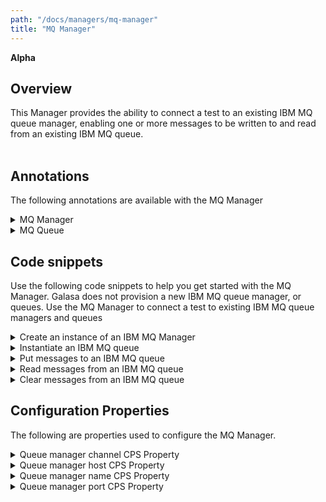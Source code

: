 ```yaml
---
path: "/docs/managers/mq-manager"
title: "MQ Manager"
---
```


**Alpha**

## Overview
This Manager provides the ability to connect a test to an existing IBM MQ queue manager, enabling one or more messages to be written to and read from an existing IBM MQ queue. <br><br> 


## Annotations

The following annotations are available with the MQ Manager
<details>
<summary>MQ Manager</summary>

| Annotation: |MQ Manager |
| --------------------------------------- | :------------------------------------- |
| Name: | @QueueManager |
| Description: | The <code>@QueueManager</code> annotation represents the name of the IBM MQ queue manager |
| Attribute: `name` |  The name of the IBM MQ queue manager |
| Attribute: `host` |  The host name of the system on which the IBM MQ queue manager is running |
| Attribute: `port` |  The port number to connect to the IBM MQ queue manager |
| Attribute: `channel` |  The name of the channel used to move messages  |
| Attribute: `manager` |  The Galasa implementation of the IBM MQ queue manager |
| Syntax: | @QueueManager<br> public IMessageQueueManager qmgr;<br> |
| Notes: | The <code>IMessageQueueManager</code> interface enables connection to the IBM MQ queue manager.  |
</details>

<details>
<summary>MQ Queue</summary>

| Annotation: |MQ Queue |
| --------------------------------------- | :------------------------------------- |
| Name: | @Queue |
| Description: | The <code>@Queue</code> annotation represents the name of the IBM MQ queue |
| Attribute: `name` |  The name of the IBM MQ queue |
| Attribute: `qmgr` |  The name of the IBM MQ queue manager which controls access to the IBM MQ queue |
| Attribute: `archive` |  Archive log data sets. Valid values are `true` and `false`. |
| Attribute: `manager` |  The Galasa implementation of the IBM MQ queue manager  |
| Syntax: | @Queue<br> public IMessageQueue queue;<br> |
| Notes: | The <code>IMessageQueue</code> interface enables the test to put the provided messages onto the IBM MQ queue and retrieve messages from the IBM MQ queue. |
</details>



## Code snippets

Use the following code snippets to help you get started with the MQ Manager. Galasa does not provision a new IBM MQ queue manager, or queues. Use the MQ Manager to connect a test to existing IBM MQ queue managers and queues
 
<details><summary>Create an instance of an IBM MQ Manager</summary>

The following snippet shows the code that is required to create an instance of an IBM MQ Manager:

```java
@QueueManager
public IMessageQueueManager qmgr;
```
</details>

<details><summary>Instantiate an IBM MQ queue</summary>

The following snippet shows the code that is required to instantiate an IBM MQ queue:

```java
@QueueManager()
public IMessageQueueManager qmgr;

@Queue(archive = "true", name = "GALASA.INPUT.QUEUE")
public IMessageQueue queue;
```

You can just as simply instantiate multiple IBM MQ queues:

```java
@QueueManager()
public IMessageQueueManager qmgr;

@Queue(archive = "true", name = "GALASA.INPUT.QUEUE")
public IMessageQueue queue;
	
@Queue(archive = "false", name = "GALASA.INPUT.QUEUE2")
public IMessageQueue queue2;
	
@Queue(tag = "NEWQUEUE")
public IMessageQueue queue3;
```
</details>

<details><summary>Put messages to an IBM MQ queue</summary>

The following snippets show the code required to create a text or binary message to put on an IBM MQ queue:

```java
TextMessage tm = qmgr.createTextMessage(testData);
queue.sendMessage(tm);
```
```java
TextMessage tm = qmgr.createTextMessage(testData);
queue.sendMessage(tm,tm,tm,tm,tm,tm,tm,tm);
```
```java
byte[] input = {41,01,33,76};
BytesMessage m = qmgr.createBytesMessage(input);
queue.sendMessage(m);
```

</details>

<details><summary>Read messages from an IBM MQ queue</summary>

The following snippet shows the code required to read a message from an existing IBM MQ queue:

```java
Message m = queue.getMessage();
String response = m.getBody(String.class);
```
</details>

<details><summary>Clear messages from an IBM MQ queue</summary>

The following snippet shows the code required to clear messages from an IBM MQ queue:

```java
queue.clearQueue();
```
</details>

## Configuration Properties

The following are properties used to configure the MQ Manager.
 
<details>
<summary>Queue manager channel CPS Property</summary>

| Property: | Queue manager channel CPS Property |
| --------------------------------------- | :------------------------------------- |
| Name: | mq.server.[tag].channel |
| Description: | The channel for the specified tag |
| Required:  | Yes |
| Default value: | None |
| Valid values: |  |
| Examples: | <code>mq.server.[tag].channel=DEV.APP.SVRCONN</code> |

</details>
 
<details>
<summary>Queue manager host CPS Property</summary>

| Property: | Queue manager host CPS Property |
| --------------------------------------- | :------------------------------------- |
| Name: | mq.server.[tag].host |
| Description: | The host for the specified tag |
| Required:  | Yes |
| Default value: | None |
| Valid values: |  |
| Examples: | <code>mq.server.[tag].host=127.0.0.1</code> |

</details>
 
<details>
<summary>Queue manager name CPS Property</summary>

| Property: | Queue manager name CPS Property |
| --------------------------------------- | :------------------------------------- |
| Name: | mq.server.[tag].name |
| Description: | The queue manager name for the specified tag |
| Required:  | Yes |
| Default value: | None |
| Valid values: |  |
| Examples: | <code>mq.server.[tag].name=QM1</code> |

</details>

<details>
<summary>Queue manager port CPS Property</summary>

| Property: | Queue manager port CPS Property |
| --------------------------------------- | :------------------------------------- |
| Name: | mq.server.[tag].port |
| Description: | The queue manager port for the specified tag |
| Required:  | Yes |
| Default value: | None |
| Valid values: |  |
| Examples: | <code>mq.server.[tag].port=1414</code> |

</details>
